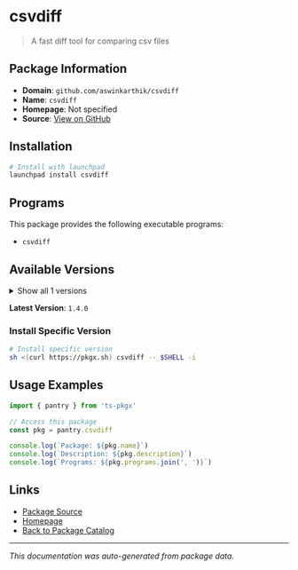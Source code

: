 # csvdiff

> A fast diff tool for comparing csv files

## Package Information

- **Domain**: `github.com/aswinkarthik/csvdiff`
- **Name**: `csvdiff`
- **Homepage**: Not specified
- **Source**: [View on GitHub](https://github.com/pkgxdev/pantry/tree/main/projects/github.com/aswinkarthik/csvdiff/package.yml)

## Installation

```bash
# Install with launchpad
launchpad install csvdiff
```

## Programs

This package provides the following executable programs:

- `csvdiff`

## Available Versions

<details>
<summary>Show all 1 versions</summary>

- `1.4.0`

</details>

**Latest Version**: `1.4.0`

### Install Specific Version

```bash
# Install specific version
sh <(curl https://pkgx.sh) csvdiff -- $SHELL -i
```

## Usage Examples

```typescript
import { pantry } from 'ts-pkgx'

// Access this package
const pkg = pantry.csvdiff

console.log(`Package: ${pkg.name}`)
console.log(`Description: ${pkg.description}`)
console.log(`Programs: ${pkg.programs.join(', ')}`)
```

## Links

- [Package Source](https://github.com/pkgxdev/pantry/tree/main/projects/github.com/aswinkarthik/csvdiff/package.yml)
- [Homepage](#)
- [Back to Package Catalog](../../package-catalog.md)

---

*This documentation was auto-generated from package data.*
